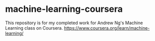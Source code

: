 # machine-learning-coursera
This repository is for my completed work for Andrew Ng's Machine Learning class on Coursera. https://www.coursera.org/learn/machine-learning/
